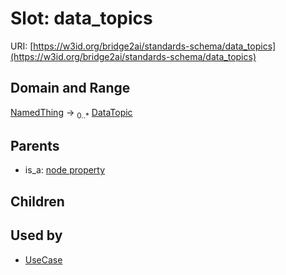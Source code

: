 
# Slot: data_topics




URI: [https://w3id.org/bridge2ai/standards-schema/data_topics](https://w3id.org/bridge2ai/standards-schema/data_topics)


## Domain and Range

[NamedThing](NamedThing.md) &#8594;  <sub>0..\*</sub> [DataTopic](DataTopic.md)

## Parents

 *  is_a: [node property](node_property.md)

## Children


## Used by

 * [UseCase](UseCase.md)
